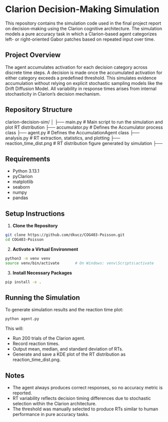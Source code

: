 # Clarion Decision-Making Simulation

This repository contains the simulation code used in the final project report on decision-making using the Clarion cognitive architecture. The simulation models a pure accuracy task in which a Clarion-based agent categorizes left- or right-oriented Gabor patches based on repeated input over time.

## Project Overview

The agent accumulates activation for each decision category across discrete time steps. A decision is made once the accumulated activation for either category exceeds a predefined threshold. This simulates evidence accumulation without relying on explicit stochastic sampling models like the Drift Diffusion Model. All variability in response times arises from internal stochasticity in Clarion’s decision mechanism.

## Repository Structure

clarion-decision-sim/ │ ├── main.py # Main script to run the simulation and plot RT distribution ├── accumulator.py # Defines the Accumulator process class ├── agent.py # Defines the AccumulationAgent class ├── analysis.py # RT extraction, statistics, and plotting ├── reaction_time_dist.png # RT distribution figure generated by simulation ├──

## Requirements

- Python 3.13.1
- pyClarion
- matplotlib
- seaborn
- numpy
- pandas

## Setup Instructions

1. **Clone the Repository**

```bash
git clone https://github.com/dkucz/COG403-Poisson.git
cd COG403-Poisson
```

2. **Activate a Virtual Environment**

```bash
python3 -m venv venv
source venv/bin/activate       # On Windows: venv\Scripts\activate
```

3. **Install Necessary Packages**

```bash
pip install -e .
```

## Running the Simulation

To generate simulation results and the reaction time plot:

```bash
python agent.py
```

This will:
- Run 200 trials of the Clarion agent.
- Record reaction times.
- Output mean, median, and standard deviation of RTs.
- Generate and save a KDE plot of the RT distribution as reaction_time_dist.png.

## Notes

- The agent always produces correct responses, so no accuracy metric is reported.
- RT variability reflects decision timing differences due to stochastic selection within the Clarion architecture.
- The threshold was manually selected to produce RTs similar to human performance in pure accuracy tasks.
